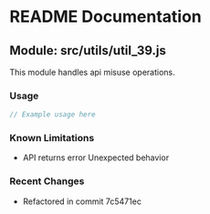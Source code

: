 # README Documentation

## Module: src/utils/util_39.js

This module handles api misuse operations.

### Usage

```javascript
// Example usage here
```

### Known Limitations

- API returns error Unexpected behavior

### Recent Changes

- Refactored in commit 7c5471ec
